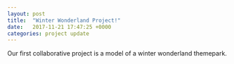 ```yaml
---
layout: post
title:  "Winter Wonderland Project!"
date:   2017-11-21 17:47:25 +0000
categories: project update
---
```


Our first collaborative project is a model of a winter wonderland themepark.

